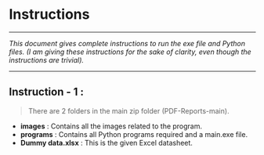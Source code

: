 # Instructions
***
*This document gives complete instructions to run the exe file and Python files.*
*(I am giving these instructions for the sake of clarity, even though the instructions are trivial).*
***
## Instruction - 1 :
> There are 2 folders in the main zip folder (PDF-Reports-main).
* **images** : Contains all the images related to the program.
* **programs** : Contains all Python programs required and a main.exe file.
* **Dummy data.xlsx** : This is the given Excel datasheet.
